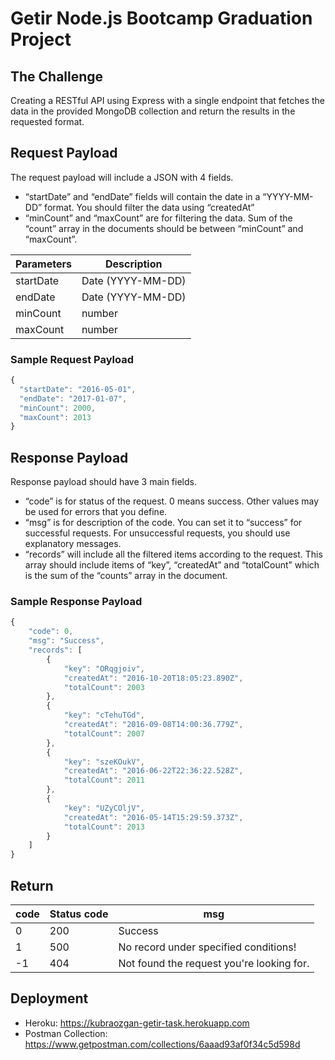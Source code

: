 # Getir Node.js Bootcamp Graduation Project
## The Challenge
Creating a RESTful API using Express with a single endpoint that fetches the data in the provided MongoDB collection and return the results in the requested format.

## Request Payload
The request payload will include a JSON with 4 fields.
- “startDate” and “endDate” fields will contain the date in a “YYYY-MM-DD” format. You should filter the data using “createdAt”
- “minCount” and “maxCount” are for filtering the data. Sum of the “count” array in the documents should be between “minCount” and “maxCount”.

| Parameters | Description |
| ---------- | ----------- |
| startDate  | Date (YYYY-MM-DD) |
| endDate    | Date (YYYY-MM-DD) |
| minCount    | number |
| maxCount    | number |
### Sample Request Payload
```jsx
{
  "startDate": "2016-05-01",
  "endDate": "2017-01-07",
  "minCount": 2000,
  "maxCount": 2013
}
```
## Response Payload
Response payload should have 3 main fields.
- “code” is for status of the request. 0 means success. Other values may be used for errors that you define.
- “msg” is for description of the code. You can set it to “success” for successful requests. For unsuccessful requests, you should use explanatory messages.
- “records” will include all the filtered items according to the request. This array should include items of “key”, “createdAt” and “totalCount” which is the sum of the “counts” array in the document.
### Sample Response Payload
```jsx
{
    "code": 0,
    "msg": "Success",
    "records": [
        {
            "key": "ORqgjoiv",
            "createdAt": "2016-10-20T18:05:23.890Z",
            "totalCount": 2003
        },
        {
            "key": "cTehuTGd",
            "createdAt": "2016-09-08T14:00:36.779Z",
            "totalCount": 2007
        },
        {
            "key": "szeKOukV",
            "createdAt": "2016-06-22T22:36:22.528Z",
            "totalCount": 2011
        },
        {
            "key": "UZyCOljV",
            "createdAt": "2016-05-14T15:29:59.373Z",
            "totalCount": 2013
        }
    ]
}
```
## Return
| code | Status code | msg     |
| ---- | ----------- | ------- |
| 0    |    200      | Success |
| 1    |    500      |   No record under specified conditions!      |
| -1   |    404      |   Not found the request you're looking for.      |

## Deployment
- Heroku: https://kubraozgan-getir-task.herokuapp.com
- Postman Collection: https://www.getpostman.com/collections/6aaad93af0f34c5d598d

